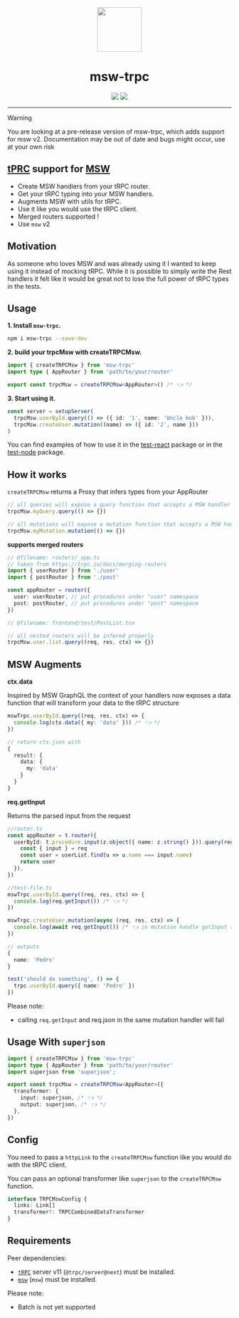 <div align="center">
  <img src="assets/trpc-msw.png" style="height: 100px;"/>
  <h1>msw-trpc</h1>
  <a href="https://www.npmjs.com/package/msw-trpc"><img src="https://img.shields.io/npm/v/msw-trpc.svg?style=flat&color=brightgreen" target="_blank" /></a>
  <a href="./LICENSE"><img src="https://img.shields.io/badge/license-MIT-black" /></a>
  <br />
  <hr />
</div>

> [!WARNING]
> You are looking at a pre-release version of msw-trpc, which adds support for msw v2. Documentation may be out of date and bugs might occur, use at your own risk

## **[tPRC](https://trpc.io/) support for [MSW](https://mswjs.io/)**

- Create MSW handlers from your tRPC router.
- Get your tRPC typing into your MSW handlers.
- Augments MSW with utils for tRPC.
- Use it like you would use the tRPC client.
- Merged routers supported !
- Use `msw` v2

## Motivation

As someone who loves MSW and was already using it I wanted to keep using it instead of mocking tRPC. While it is possible to simply write the Rest handlers it felt like it would be great not to lose the full power of tRPC types in the tests.

## Usage

**1. Install `msw-trpc`.**

```bash
npm i msw-trpc --save-dev
```

**2. build your trpcMsw with createTRPCMsw.**

```typescript
import { createTRPCMsw } from 'msw-trpc'
import type { AppRouter } from 'path/to/your/router'

export const trpcMsw = createTRPCMsw<AppRouter>() /* 👈 */
```

**3. Start using it.**

```typescript
const server = setupServer(
  trpcMsw.userById.query(() => ({ id: '1', name: 'Uncle bob' })),
  trpcMsw.createUser.mutation((name) => ({ id: '2', name }))
)
```

You can find examples of how to use it in the [test-react](./packages/test-react/package.json) package or in the [test-node](./packages/test-node/package.json) package.

## How it works

`createTRPCMsw` returns a Proxy that infers types from your AppRouter

```typescript
// all queries will expose a query function that accepts a MSW handler
trpcMsw.myQuery.query(() => {})

// all mutations will expose a mutation function that accepts a MSW handler
trpcMsw.myMutation.mutation(() => {})
```

**supports merged routers**

```typescript
// @filename: routers/_app.ts
// taken from https://trpc.io/docs/merging-routers
import { userRouter } from './user'
import { postRouter } from './post'

const appRouter = router({
  user: userRouter, // put procedures under "user" namespace
  post: postRouter, // put procedures under "post" namespace
})

// @filename: frontend/test/PostList.tsx

// all nested routers will be infered properly
trpcMsw.user.list.query((req, res, ctx) => {})
```

## MSW Augments

**ctx.data**

Inspired by MSW GraphQL the context of your handlers now exposes a data function that will transform your data to the tRPC structure

```typescript
mswTrpc.userById.query((req, res, ctx) => {
  console.log(ctx.data({ my: 'data' })) /* 👈 */
})

// return ctx.json with
{
  result: {
    data: {
      my: 'data'
    }
  }
}
```

**req.getInput**

Returns the parsed input from the request

```typescript
//router.ts
const appRouter = t.router({
  userById: t.procedure.input(z.object({ name: z.string() })).query(req => {
    const { input } = req
    const user = userList.find(u => u.name === input.name)
    return user
  }),
})

//test-file.ts
mswTrpc.userById.query((req, res, ctx) => {
  console.log(req.getInput()) /* 👈 */
})

mswTrpc.createUser.mutation(async (req, res, ctx) => {
  console.log(await req.getInput()) /* 👈 in mutation handle getInput returns a promise because it uses req.json() */
})

// outputs
{
  name: 'Pedro'
}

test('should do something', () => {
  trpc.userById.query({ name: 'Pedro' })
})
```

Please note:

- calling `req.getInput` and req.json in the same mutation handler will fail


## Usage With `superjson`

```typescript
import { createTRPCMsw } from 'msw-trpc'
import type { AppRouter } from 'path/to/your/router'
import superjson from 'superjson';

export const trpcMsw = createTRPCMsw<AppRouter>({
  transformer: {
    input: superjson, /* 👈 */
    output: superjson, /* 👈 */
  },
})
```

## Config

You need to pass a `httpLink` to the `createTRPCMsw` function like you would do with the tRPC client.

You can pass an optional transformer like `superjson` to the `createTRPCMsw` function.

```typescript
interface TRPCMswConfig {
  links: Link[]
  transformer?: TRPCCombinedDataTransformer
}
```

## Requirements

Peer dependencies:

- [`tRPC`](https://github.com/trpc/trpc) server v11 (`@trpc/server@next`) must be installed.
- [`msw`](https://github.com/mswjs/msw) (`msw`) must be installed.

Please note:

- Batch is not yet supported
